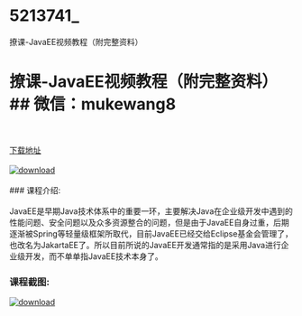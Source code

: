 # 5213741_
撩课-JavaEE视频教程（附完整资料）
# 撩课-JavaEE视频教程（附完整资料）## 微信：mukewang8
<br/></br>[下载地址](http://www.36tz.cn/article/5213741 "下载地址")
<br/></br>[![download](http://36tz.cn/muke_img/2020_06_1-42-300x204.png "下载地址")](http://www.36tz.cn/article/5213741 "下载地址")
<br/></br>### 课程介绍:<br/></br>JavaEE是早期Java技术体系中的重要一环，主要解决Java在企业级开发中遇到的性能问题、安全问题以及众多资源整合的问题，但是由于JavaEE自身过重，后期逐渐被Spring等轻量级框架所取代，目前JavaEE已经交给Eclipse基金会管理了，也改名为JakartaEE了。所以目前所说的JavaEE开发通常指的是采用Java进行企业级开发，而不单单指JavaEE技术本身了。

### 课程截图:
[![download](http://36tz.cn/muke_img/2020_06_2-46.png "下载地址")](http://www.36tz.cn/article/5213741 "下载地址")
